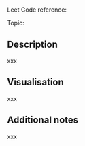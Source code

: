 #

Leet Code reference:

Topic:

## Description

xxx

## Visualisation

xxx

## Additional notes

xxx
